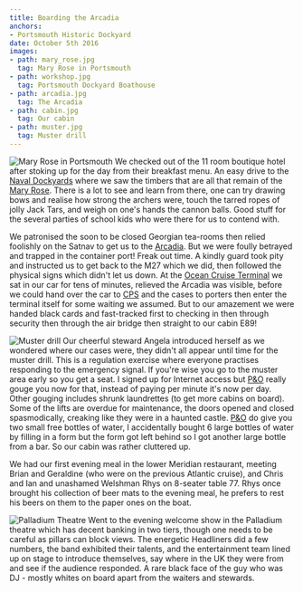 ```yaml
---
title: Boarding the Arcadia
anchors:
- Portsmouth Historic Dockyard
date: October 5th 2016
images:
- path: mary_rose.jpg
  tag: Mary Rose in Portsmouth
- path: workshop.jpg
  tag: Portsmouth Dockyard Boathouse
- path: arcadia.jpg
  tag: The Arcadia
- path: cabin.jpg
  tag: Our cabin
- path: muster.jpg
  tag: Muster drill
---
```

![Mary Rose in Portsmouth](mary_rose.jpg)
We checked out of the 11 room boutique hotel after stoking up for the day from their
breakfast menu. An easy drive to the [Naval Dockyards](https://www.historicdockyard.co.uk/) where we saw the timbers that
are all that remain of the [Mary Rose](https://www.historicdockyard.co.uk/site-attractions/attractions/mary-rose). There is a lot to see and learn from there,
one can try drawing bows and realise how strong the archers were, touch the tarred
ropes of jolly Jack Tars, and weigh on one's hands the cannon balls. Good stuff for the several
parties of school kids who were there for us to contend with.

We patronised the soon to be closed Georgian tea-rooms then relied foolishly on the Satnav
to get us to the [Arcadia](https://www.pocruises.com/cruise-ships/arcadia/). But we were foully betrayed and trapped in the container port!
Freak out time. A kindly guard took pity and instructed us to get back to the M27 which we
did, then followed the physical signs which didn't let us down. At the [Ocean Cruise Terminal](https://www.cruisesouthampton.com/places/ocean-cruise-terminal)
we sat in our car for tens of minutes, relieved the Arcadia was visible, before we could
hand over the car to [CPS](https://www.cruiseparking.co.uk/) and the cases to porters then enter the terminal itself for some
waiting we assumed. But to our amazement we were handed black cards and fast-tracked first to
checking in then through security then through the air bridge then straight to our cabin E89!

![Muster drill](muster.jpg)
Our cheerful steward Angela introduced herself as we wondered where our cases were, they didn't
all appear until time for the muster drill. This is a regulation exercise where everyone practises
responding to the emergency signal. If you're wise you go to the muster area early so you get
a seat. I signed up for Internet access but [P&O](https://www.pocruises.com/) really gouge you now for that, instead of
paying per minute it's now per day. Other gouging includes shrunk laundrettes (to get more cabins
on board). Some of the lifts are overdue for maintenance, the doors opened and closed spasmodically,
creaking like they were in a haunted castle.
[P&O](https://www.pocruises.com/) do give you two small free bottles of water, I accidentally bought 6 large bottles of
water by filling in a form but the form got left behind so I got another large bottle from
a bar. So our cabin was rather cluttered up.

We had our first evening meal in the lower Meridian restaurant, meeting Brian and Geraldine
(who were on the previous Atlantic cruise), and Chris and Ian and unashamed Welshman Rhys
on 8-seater table 77. Rhys once brought his collection of beer mats to the evening meal,
he prefers to rest his beers on them to the paper ones on the boat.

![Palladium Theatre](palladium.jpg)
Went to the evening welcome show in the Palladium theatre which has
decent banking in two tiers, though one needs to be careful as pillars can block views.
The energetic Headliners did a few numbers, the band exhibited their talents, and the
entertainment team lined up on stage to introduce themselves, say where in the UK they were
from and see if the audience responded. A rare black face of the guy who was DJ - mostly
whites on board apart from the waiters and stewards.

